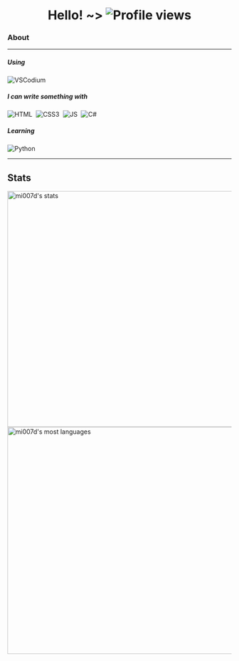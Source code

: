 <h1 align="center">Hello! ~> <img src="https://komarev.com/ghpvc/?username=mi007d&color=yellow" alt="Profile views" /></h1>

<h3> About </h3>
<hr>

<h5>Using</h5>

![VSCodium](https://img.shields.io/badge/-VSCodium-05122A?style=flat&logo=visual-studio-code)&nbsp;

<h5>I can write something with</h5>

![HTML](https://img.shields.io/badge/-HTML-05122A?style=flat&logo=HTML5)&nbsp;
![CSS3](https://img.shields.io/badge/-CSS-05122A?style=flat&logo=CSS3)&nbsp;
![JS](https://img.shields.io/badge/-JavaScript-05122A?style=flat&logo=javascript)&nbsp;
![C#](https://img.shields.io/badge/-Csharp-05122A?style=flat&logo=csharp)&nbsp;

<h5>Learning</h5>

![Python](https://img.shields.io/badge/-Python-05122A?style=flat&logo=python)&nbsp;

<hr>

<h2>Stats</h2>
<img width="530em" src="https://github-readme-stats.vercel.app/api?username=mi007d&show_icons=true&theme=vision-friendly-dark" alt="mi007d's stats"/>
<img width="510em" src="https://github-readme-stats.vercel.app/api/top-langs/?username=mi007d&layout=compact&theme=vision-friendly-dark" alt="mi007d's most languages"/>
